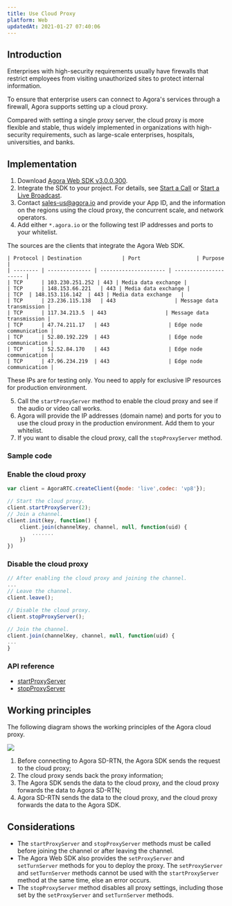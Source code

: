 ```yaml
---
title: Use Cloud Proxy
platform: Web
updatedAt: 2021-01-27 07:40:06
---
```

## Introduction

Enterprises with high-security requirements usually have firewalls that restrict employees from visiting unauthorized sites to protect internal information.

To ensure that enterprise users can connect to Agora's services through a firewall, Agora supports setting up a cloud proxy. 

Compared with setting a single proxy server, the cloud proxy is more flexible and stable, thus widely implemented in organizations with high-security requirements, such as large-scale enterprises, hospitals, universities, and banks.

## Implementation

1. Download [Agora Web SDK v3.0.0.300](http://download.agora.io/sdk/release/Agora_Web_SDK_v3_0_0_300_FULL.zip).
2. Integrate the SDK to your project. For details, see [Start a Call](start_call_web) or [Start a Live Broadcast](start_live_web).
3. Contact sales-us@agora.io and provide your App ID, and the information on the regions using the cloud proxy, the concurrent scale, and network operators.
4. Add either `*.agora.io` or the following test IP addresses and ports to your whitelist.

  The sources are the clients that integrate the Agora Web SDK.

	| Protocol | Destination             | Port                  | Purpose      |
	| -------- | -------------- | --------------------- | --------------------- |
	| TCP      | 103.230.251.252 | 443 | Media data exchange |
	| TCP      | 148.153.66.221   | 443 | Media data exchange |
	| TCP  | 148.153.116.142  | 443 | Media data exchange   |
	| TCP      | 23.236.115.138   | 443                   | Message data transmission |
	| TCP      | 117.34.213.5  | 443                   | Message data transmission |
	| TCP      | 47.74.211.17   | 443                   | Edge node communication |
	| TCP      | 52.80.192.229  | 443                   | Edge node communication |
	| TCP      | 52.52.84.170   | 443                   | Edge node communication |
	| TCP      | 47.96.234.219  | 443                   | Edge node communication |

 <div class="alert note">These IPs are for testing only. You need to apply for exclusive IP resources for production environment.</div>

5. Call the `startProxyServer` method to enable the cloud proxy and see if the audio or video call works.
6. Agora will provide the IP addresses (domain name) and ports for you to use the cloud proxy in the production environment. Add them to your whitelist.
7. If you want to disable the cloud proxy, call the  `stopProxyServer` method.

### Sample code

### Enable the cloud proxy

```javascript
var client = AgoraRTC.createClient({mode: 'live',codec: 'vp8'});

// Start the cloud proxy.
client.startProxyServer(2);
// Join a channel.
client.init(key, function() {
    client.join(channelKey, channel, null, function(uid) {
        .......
    })
})
```

### Disable the cloud proxy

```javascript
// After enabling the cloud proxy and joining the channel.
...
// Leave the channel.
client.leave();

// Disable the cloud proxy.
client.stopProxyServer();

// Join the channel.
client.join(channelKey, channel, null, function(uid) {
...
}
```

### API reference

- [startProxyServer](./API%20Reference/web/v3.0.0/interfaces/agorartc.client.html?transId=proxy443#startproxyserver)
- [stopProxyServer](./API%20Reference/web/v3.0.0/interfaces/agorartc.client.html?transId=proxy443#stopproxyserver)

## Working principles

The following diagram shows the working principles of the Agora cloud proxy.

![](https://web-cdn.agora.io/docs-files/1569400862850)

1. Before connecting to Agora SD-RTN, the Agora SDK sends the request to the cloud proxy;
2. The cloud proxy sends back the proxy information;
3. The Agora SDK sends the data to the cloud proxy, and the cloud proxy forwards the data to Agora SD-RTN;
4. Agora SD-RTN sends the data to the cloud proxy, and the cloud proxy forwards the data to the Agora SDK.

## Considerations

- The `startProxyServer` and  `stopProxyServer` methods must be called before joining the channel or after leaving the channel.
- The Agora Web SDK also provides the `setProxyServer` and `setTurnServer` methods for you to deploy the proxy. The `setProxyServer` and `setTurnServer` methods cannot be used with the `startProxyServer` method at the same time, else an error occurs.
- The `stopProxyServer` method disables all proxy settings, including those set by the `setProxyServer` and `setTurnServer` methods.